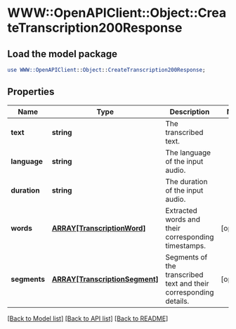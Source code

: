 # WWW::OpenAPIClient::Object::CreateTranscription200Response

## Load the model package
```perl
use WWW::OpenAPIClient::Object::CreateTranscription200Response;
```

## Properties
Name | Type | Description | Notes
------------ | ------------- | ------------- | -------------
**text** | **string** | The transcribed text. | 
**language** | **string** | The language of the input audio. | 
**duration** | **string** | The duration of the input audio. | 
**words** | [**ARRAY[TranscriptionWord]**](TranscriptionWord.md) | Extracted words and their corresponding timestamps. | [optional] 
**segments** | [**ARRAY[TranscriptionSegment]**](TranscriptionSegment.md) | Segments of the transcribed text and their corresponding details. | [optional] 

[[Back to Model list]](../README.md#documentation-for-models) [[Back to API list]](../README.md#documentation-for-api-endpoints) [[Back to README]](../README.md)


